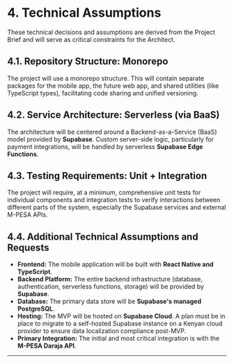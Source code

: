 # 4. Technical Assumptions

These technical decisions and assumptions are derived from the Project Brief and will serve as critical constraints for the Architect.

## 4.1. Repository Structure: Monorepo

The project will use a monorepo structure. This will contain separate packages for the mobile app, the future web app, and shared utilities (like TypeScript types), facilitating code sharing and unified versioning.

## 4.2. Service Architecture: Serverless (via BaaS)

The architecture will be centered around a Backend-as-a-Service (BaaS) model provided by **Supabase**. Custom server-side logic, particularly for payment integrations, will be handled by serverless **Supabase Edge Functions**.

## 4.3. Testing Requirements: Unit + Integration

The project will require, at a minimum, comprehensive unit tests for individual components and integration tests to verify interactions between different parts of the system, especially the Supabase services and external M-PESA APIs.

## 4.4. Additional Technical Assumptions and Requests

*   **Frontend:** The mobile application will be built with **React Native and TypeScript**.
*   **Backend Platform:** The entire backend infrastructure (database, authentication, serverless functions, storage) will be provided by **Supabase**.
*   **Database:** The primary data store will be **Supabase's managed PostgreSQL**.
*   **Hosting:** The MVP will be hosted on **Supabase Cloud**. A plan must be in place to migrate to a self-hosted Supabase instance on a Kenyan cloud provider to ensure data localization compliance post-MVP.
*   **Primary Integration:** The initial and most critical integration is with the **M-PESA Daraja API**.

---
